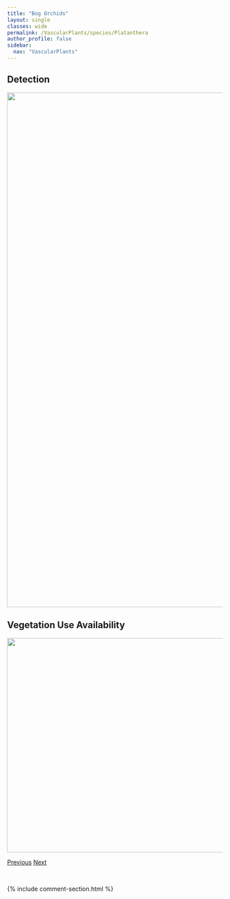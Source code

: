 ```yaml
---
title: "Bog Orchids"
layout: single
classes: wide
permalink: /VascularPlants/species/Platanthera
author_profile: false
sidebar:
  nav: "VascularPlants"
---
```


<h2>Detection</h2>

<a href="https://drive.google.com/uc?export=view&id=1C5mqqUtICYvx2IyrRE_LZcsFUpNb1wOM">
<img src="https://drive.google.com/uc?export=view&id=1C5mqqUtICYvx2IyrRE_LZcsFUpNb1wOM" height = "1200" width = "800">
</a>


<h2>Vegetation Use Availability</h2>

<a href="https://drive.google.com/uc?export=view&id=1ZroWec4nwpAwDa0fcVs5Jdd1vYwdDLqI">
<img src="https://drive.google.com/uc?export=view&id=1ZroWec4nwpAwDa0fcVs5Jdd1vYwdDLqI" height = "500" width = "1000">
</a>


<a href="/DevelopmentWebsite/VascularPlants/species/PlantagoPatagonica" class="pagination--pager" title="Pursh's Plantain">Previous</a> <a href="/DevelopmentWebsite/VascularPlants/species/PlatantheraAquilonisHuronensis" class="pagination--pager" title="Platanthera aquilonis/huronensis">Next</a>

<p>&nbsp;</p>

{% include comment-section.html %}
